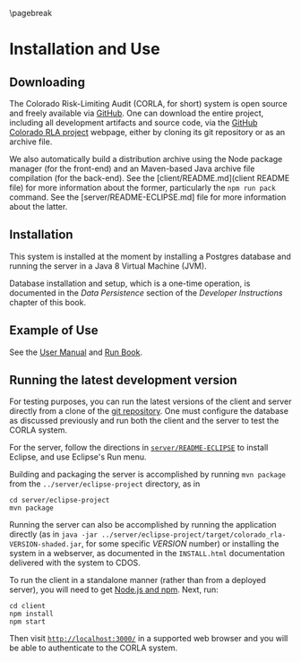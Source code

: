 \pagebreak

Installation and Use
====================

Downloading
-----------

The Colorado Risk-Limiting Audit (CORLA, for short) system is open
source and freely available via [GitHub](http://github.com). One can
download the entire project, including all development artifacts and
source code, via
the
[GitHub Colorado RLA project](https://github.com/blooregard/ColoradoRLA) webpage,
either by cloning its git repository or as an archive file.

We also automatically build a distribution archive using the Node
package manager (for the front-end) and an Maven-based Java archive
file compilation (for the back-end). See
the [client/README.md](client README file) for more information about
the former, particularly the `npm run pack` command. See the
[server/README-ECLIPSE.md] file for more information about the latter.

Installation
------------

This system is installed at the moment by installing a Postgres
database and running the server in a Java 8 Virtual Machine (JVM).

Database installation and setup, which is a one-time operation, is
documented in the *Data Persistence* section of the *Developer
Instructions* chapter of this book.

Example of Use
--------------

See the [User Manual](user_manual.docx) and [Run Book](runbook.docx).

Running the latest development version
--------------------------------------

For testing purposes, you can run the latest versions of the client
and server directly from a clone of
the [git repository](https://github.com/blooregard/ColoradoRLA). One
must configure the database as discussed previously and run both the
client and the server to test the CORLA system.

For the server, follow the directions
in [`server/README-ECLIPSE`](../server/README-ECLIPSE.md) to install
Eclipse, and use Eclipse's Run menu.

Building and packaging the server is accomplished by running `mvn
package` from the `../server/eclipse-project` directory, as in
```
cd server/eclipse-project
mvn package
```

Running the server can also be accomplished by running the application
directly (as in `java -jar
../server/eclipse-project/target/colorado_rla-VERSION-shaded.jar`, for
some specific *VERSION* number) or installing the system in a
webserver, as documented in the `INSTALL.html` documentation delivered
with the system to CDOS.

To run the client in a standalone manner (rather than from a deployed
server), you will need to
get [Node.js and npm](https://www.npmjs.com/get-npm). Next, run:
```
cd client
npm install
npm start
```

Then visit [`http://localhost:3000/`](http://localhost:3000/) in a
supported web browser and you will be able to authenticate to the
CORLA system.

